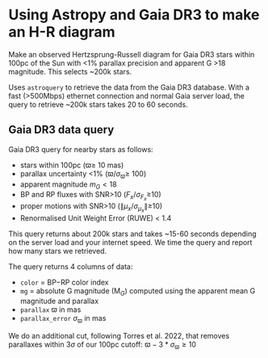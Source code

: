 # Using Astropy and Gaia DR3 to make an H-R diagram

Make an observed Hertzsprung-Russell diagram for Gaia DR3 stars within 100pc of the Sun with <1% parallax
precision and apparent G >18 magnitude. This selects ~200k stars.

Uses `astroquery` to retrieve the data from the Gaia DR3 database. With a fast (>500Mbps) ethernet connection
and normal Gaia server load, the query to retrieve ~200k stars takes 20 to 60 seconds.

## Gaia DR3 data query

Gaia DR3 query for nearby stars as follows:
 * stars within 100pc ($\varpi\ge$ 10 mas)
 * parallax uncertainty <1% ($\varpi/\sigma_\varpi\ge$ 100)
 * apparent magnitude $m_G<18$
 * BP and RP fluxes with SNR>10 ($F_x/\sigma_{F_x}\ge$10)
 * proper motions with SNR>10 ($\|\mu_x/\sigma_{\mu_x}\|\ge$10)
 * Renormalised Unit Weight Error (RUWE) < 1.4

This query returns about 200k stars and takes ~15-60 seconds depending on the server load and your
internet speed.  We time the query and report how many stars we retrieved.

The query returns 4 columns of data:
 * `color` = BP$-$RP color index
 * `mg` = absolute G magnitude (M$_G$) computed using the apparent mean G magnitude and parallax
 * `parallax` $\varpi$ in mas
 * `parallax_error` $\sigma_\varpi$ in mas

We do an additional cut, following Torres et al. 2022, that removes parallaxes within 3$\sigma$ of our
100pc cutoff: $\varpi - 3*\sigma_\varpi \ge 10$
